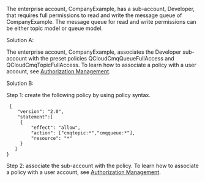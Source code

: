 
The enterprise account, CompanyExample, has a sub-account, Developer, that requires full permissions to read and write the message queue of CompanyExample. The message queue for read and write permissions can be either topic model or queue model.

Solution A:

The enterprise account, CompanyExample, associates the Developer sub-account with the preset policies QCloudCmqQueueFullAccess and QCloudCmqTopicFullAccess. To learn how to associate a policy with a user account, see [Authorization Management](https://intl.cloud.tencent.com/document/product/598/10602).

Solution B:

Step 1: create the following policy by using policy syntax.
```
 {
    "version": "2.0",
    "statement":[
     {
         "effect": "allow",
         "action": ["cmqtopic:*","cmqqueue:*"],
         "resource": "*"
     }
   ]
}
```
Step 2: associate the sub-account with the policy. To learn how to associate a policy with a user account, see [Authorization Management](https://intl.cloud.tencent.com/document/product/598/10602).

